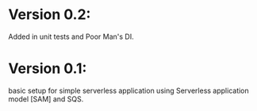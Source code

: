 # Version 0.2:
Added in unit tests and Poor Man's DI.
# Version 0.1:
basic setup for simple serverless application using Serverless application model [SAM] and SQS.
